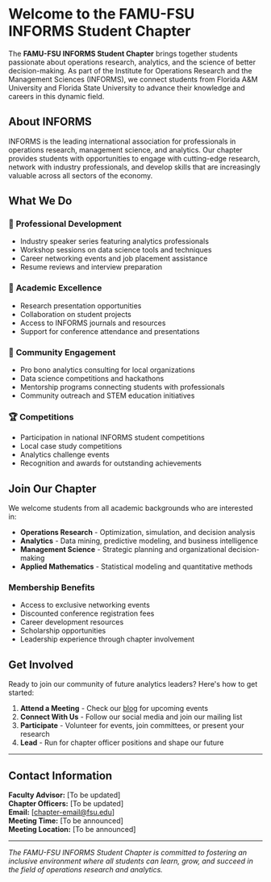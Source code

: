 # Welcome to the FAMU-FSU INFORMS Student Chapter

The **FAMU-FSU INFORMS Student Chapter** brings together students passionate about operations research, analytics, and the science of better decision-making. As part of the Institute for Operations Research and the Management Sciences (INFORMS), we connect students from Florida A&M University and Florida State University to advance their knowledge and careers in this dynamic field.

## About INFORMS

INFORMS is the leading international association for professionals in operations research, management science, and analytics. Our chapter provides students with opportunities to engage with cutting-edge research, network with industry professionals, and develop skills that are increasingly valuable across all sectors of the economy.

## What We Do

### 🎯 **Professional Development**
- Industry speaker series featuring analytics professionals
- Workshop sessions on data science tools and techniques
- Career networking events and job placement assistance
- Resume reviews and interview preparation

### 🔬 **Academic Excellence**
- Research presentation opportunities
- Collaboration on student projects
- Access to INFORMS journals and resources
- Support for conference attendance and presentations

### 🤝 **Community Engagement**
- Pro bono analytics consulting for local organizations
- Data science competitions and hackathons
- Mentorship programs connecting students with professionals
- Community outreach and STEM education initiatives

### 🏆 **Competitions**
- Participation in national INFORMS student competitions
- Local case study competitions
- Analytics challenge events
- Recognition and awards for outstanding achievements

## Join Our Chapter

We welcome students from all academic backgrounds who are interested in:
- **Operations Research** - Optimization, simulation, and decision analysis
- **Analytics** - Data mining, predictive modeling, and business intelligence
- **Management Science** - Strategic planning and organizational decision-making
- **Applied Mathematics** - Statistical modeling and quantitative methods

### Membership Benefits
- Access to exclusive networking events
- Discounted conference registration fees
- Career development resources
- Scholarship opportunities
- Leadership experience through chapter involvement

## Get Involved

Ready to join our community of future analytics leaders? Here's how to get started:

1. **Attend a Meeting** - Check our [blog](blog.md) for upcoming events
2. **Connect With Us** - Follow our social media and join our mailing list  
3. **Participate** - Volunteer for events, join committees, or present your research
4. **Lead** - Run for chapter officer positions and shape our future

---

## Contact Information

**Faculty Advisor:** [To be updated]  
**Chapter Officers:** [To be updated]  
**Email:** [chapter-email@fsu.edu]  
**Meeting Time:** [To be announced]  
**Meeting Location:** [To be announced]

---

*The FAMU-FSU INFORMS Student Chapter is committed to fostering an inclusive environment where all students can learn, grow, and succeed in the field of operations research and analytics.*